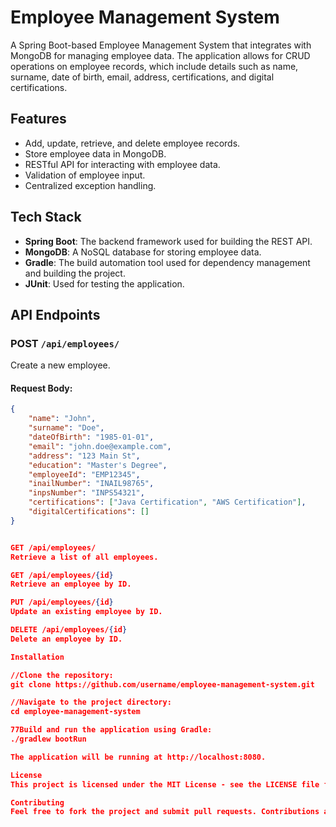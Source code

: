 # Employee Management System

A Spring Boot-based Employee Management System that integrates with MongoDB for managing employee data. The application allows for CRUD operations on employee records, which include details such as name, surname, date of birth, email, address, certifications, and digital certifications.

## Features

- Add, update, retrieve, and delete employee records.
- Store employee data in MongoDB.
- RESTful API for interacting with employee data.
- Validation of employee input.
- Centralized exception handling.

## Tech Stack

- **Spring Boot**: The backend framework used for building the REST API.
- **MongoDB**: A NoSQL database for storing employee data.
- **Gradle**: The build automation tool used for dependency management and building the project.
- **JUnit**: Used for testing the application.

## API Endpoints

### POST `/api/employees/`
Create a new employee.

#### Request Body:
```json
{
    "name": "John",
    "surname": "Doe",
    "dateOfBirth": "1985-01-01",
    "email": "john.doe@example.com",
    "address": "123 Main St",
    "education": "Master's Degree",
    "employeeId": "EMP12345",
    "inailNumber": "INAIL98765",
    "inpsNumber": "INPS54321",
    "certifications": ["Java Certification", "AWS Certification"],
    "digitalCertifications": []
}


GET /api/employees/
Retrieve a list of all employees.

GET /api/employees/{id}
Retrieve an employee by ID.

PUT /api/employees/{id}
Update an existing employee by ID.

DELETE /api/employees/{id}
Delete an employee by ID.

Installation

//Clone the repository:
git clone https://github.com/username/employee-management-system.git

//Navigate to the project directory:
cd employee-management-system

77Build and run the application using Gradle:
./gradlew bootRun

The application will be running at http://localhost:8080.

License
This project is licensed under the MIT License - see the LICENSE file for details.

Contributing
Feel free to fork the project and submit pull requests. Contributions are always welcome!


